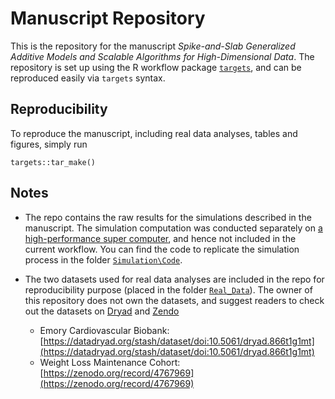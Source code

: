 # Manuscript Repository

This is the repository for the manuscript _Spike-and-Slab Generalized Additive Models and Scalable Algorithms for High-Dimensional Data_. The repository is set up using the R workflow package [`targets`](https://cran.r-project.org/web/packages/targets/index.html), and can be reproduced easily via `targets` syntax. 

## Reproducibility

To reproduce the manuscript, including real data analyses, tables and figures, simply run
```
targets::tar_make()
``` 

## Notes
  * The repo contains the raw results for the simulations described in the manuscript. The simulation computation was conducted separately on [a high-performance super computer](https://www.uab.edu/it/home/research-computing/cheaha), and hence not included in the current workflow. You can find the code to replicate the simulation process in the folder [`Simulation\Code`](https://github.com/boyiguo1/Manuscript-Spike_Slab_HD_GAM/tree/main/Simulation/Code).
  * The two datasets used for real data analyses are included in the repo for reproducibility purpose (placed in the folder [`Real_Data`](https://github.com/boyiguo1/Manuscript-Spike_Slab_HD_GAM/tree/main/Real_Data)). The owner of this repository does not own the datasets, and suggest readers to check out the datasets on [Dryad](https://datadryad.org/stash/) and [Zendo](https://zenodo.org/)

    * Emory Cardiovascular Biobank: [https://datadryad.org/stash/dataset/doi:10.5061/dryad.866t1g1mt](https://datadryad.org/stash/dataset/doi:10.5061/dryad.866t1g1mt)
    * Weight Loss Maintenance Cohort: [https://zenodo.org/record/4767969](https://zenodo.org/record/4767969)

